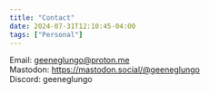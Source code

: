 ```yaml
---
title: "Contact"
date: 2024-07-31T12:10:45-04:00
tags: ["Personal"]
---
```

Email: [geeneglungo@proton.me](mailto:geeneglungo@proton.me)  
Mastodon: https://mastodon.social/@geeneglungo  
Discord: geeneglungo
